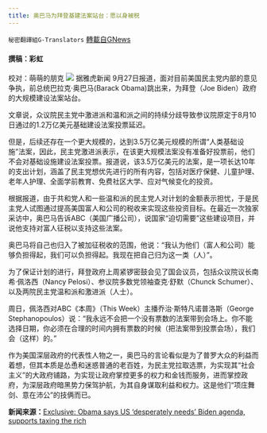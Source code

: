 ```yaml
---
title: 奥巴马为拜登基建法案站台：愿以身被税
---
```

`秘密翻譯組G-Translators` [轉載自GNews](https://gnews.org/zh-hans/1562207/)

#### 撰稿：彩虹
校对：萌萌的朋克
![](https://assets.gnews.org/wp-content/uploads/2021/09/2-98.jpg)
据雅虎新闻 9月27日报道，面对目前美国民主党内部的意见争执，前总统巴拉克·奥巴马(Barack Obama)跳出来，为拜登（Joe Biden）政府的大规模建设法案站台。

文章说，众议院民主党中激进派和温和派之间的持续分歧导致参议院原定于8月10日通过的1.2万亿美元基础建设法案投票延迟。

但是，后续还存在一个更大规模的，达到3.5万亿美元规模的所谓“人类基础设施”法案，因此，民主党激进派表示，在该更大规模法案没有准备好投票前，他们不会对基础设施建设法案投票。报道说，该3.5万亿美元的法案，是一项长达10年的支出计划，涵盖了民主党想优先进行的所有内容，包括对医疗保健、儿童护理、老年人护理、全面学前教育、免费社区大学、应对气候变化的投资。

根据报道，由于共和党人和一些温和派的民主党人对计划的金额表示担忧，于是民主党人试图通过提高美国富人和公司的税收来实现这些投资目标。在最近一次独家采访中，奥巴马告诉ABC（美国广播公司），说国家“迫切需要”这些建设项目，并说他支持对富人征税以支持这些法案。

奥巴马将自己也归入了被加征税收的范围，他说：“我认为他们（富人和公司）能够负担得起，我们可以负担得起。我现在把自己归为这一类（人）”。

为了保证计划的进行，拜登政府上周紧锣密鼓会见了国会议员，包括众议院议长南希·佩洛西（Nancy Pelosi）、参议院多数党领袖查克·舒默（Chunck Schumer）、以及两院民主党温和派和激进派（人士）。

周日，佩洛西对ABC《本周》（This Week）主播乔治·斯特凡诺普洛斯（George Stephanopoulos）说：“我永远不会把一个没有票数的法案带到会场上。你不能选择日期，你必须在合理的时间内拥有票数的时候（把法案带到投票会场），我们会（这样）的。”

作为美国深层政府的代表性人物之一，奥巴马的言论看似是为了普罗大众的利益而着想，但其本质是怂恿和迷惑普通的老百姓，为民主党拉取选票，为实现其“社会主义”的大政府铺路，为实现让政府掌控更多的权力和金钱而服务，进而掌控政府，为深层政府暗黑势力保驾护航，为其自身谋取利益和权力。这是他们“项庄舞剑、意在沛公”的技俩而已。

**新闻来源：**[Exclusive: Obama says US ‘desperately needs’ Biden agenda, supports taxing the rich](https://www.yahoo.com/gma/exclusive-obama-says-us-desperately-223237530.html)
